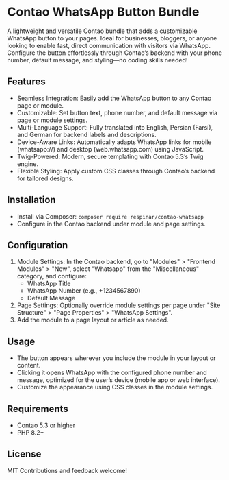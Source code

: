 # Contao WhatsApp Button Bundle

A lightweight and versatile Contao bundle that adds a customizable WhatsApp button to your pages. Ideal for businesses, bloggers, or anyone looking to enable fast, direct communication with visitors via WhatsApp. Configure the button effortlessly through Contao’s backend with your phone number, default message, and styling—no coding skills needed!

## Features
- Seamless Integration: Easily add the WhatsApp button to any Contao page or module.
- Customizable: Set button text, phone number, and default message via page or module settings.
- Multi-Language Support: Fully translated into English, Persian (Farsi), and German for backend labels and descriptions.
- Device-Aware Links: Automatically adapts WhatsApp links for mobile (whatsapp://) and desktop (web.whatsapp.com) using JavaScript.
- Twig-Powered: Modern, secure templating with Contao 5.3’s Twig engine.
- Flexible Styling: Apply custom CSS classes through Contao’s backend for tailored designs.


## Installation
- Install via Composer: `composer require respinar/contao-whatsapp`
- Configure in the Contao backend under module and page settings.

## Configuration
1.  Module Settings: In the Contao backend, go to "Modules" > "Frontend Modules" > "New", select "Whatsapp" from the "Miscellaneous" category, and configure:
    - WhatsApp Title
    - WhatsApp Number (e.g., +1234567890)
    - Default Message
2. Page Settings: Optionally override module settings per page under "Site Structure" > "Page Properties" > "WhatsApp Settings".
3. Add the module to a page layout or article as needed.

## Usage
- The button appears wherever you include the module in your layout or content.
- Clicking it opens WhatsApp with the configured phone number and message, optimized for the user’s device (mobile app or web interface).
- Customize the appearance using CSS classes in the module settings.

## Requirements
- Contao 5.3 or higher
- PHP 8.2+

## License
MIT
Contributions and feedback welcome!
